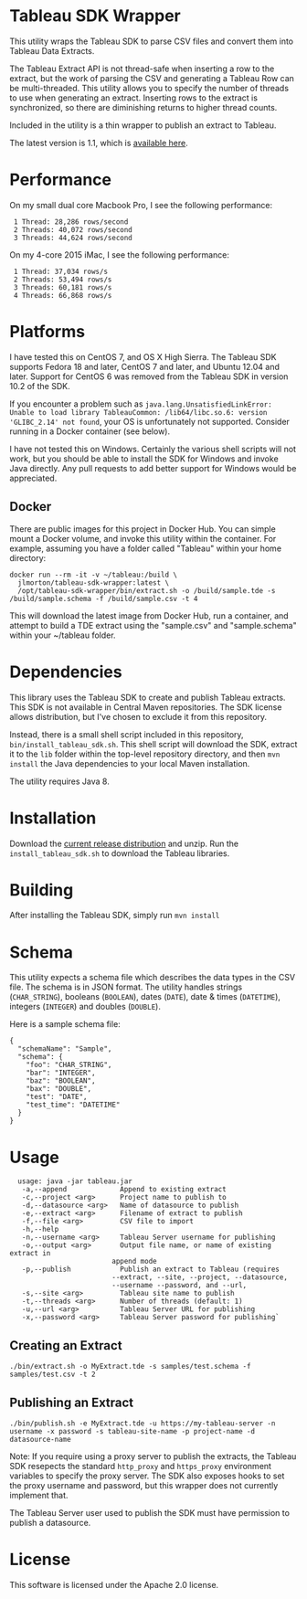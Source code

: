 # Tableau SDK Wrapper
This utility wraps the Tableau SDK to parse CSV files and convert them into Tableau Data Extracts.

The Tableau Extract API is not thread-safe when inserting a row to the extract, but the work of parsing the CSV and generating a Tableau Row can be multi-threaded.  This utility allows you to specify the number of threads to use when generating an extract.  Inserting rows to the extract is synchronized, so there are diminishing returns to higher thread counts.

Included in the utility is a thin wrapper to publish an extract to Tableau.

The latest version is 1.1, which is [available here](https://github.com/jlmorton/tableau/releases/download/1.2/tableau-sdk-wrapper-1.2.zip).

# Performance
On my small dual core Macbook Pro, I see the following performance:
```
 1 Thread: 28,286 rows/second
 2 Threads: 40,072 rows/second
 3 Threads: 44,624 rows/second
```

On my 4-core 2015 iMac, I see the following performance:
```
 1 Thread: 37,034 rows/s
 2 Threads: 53,494 rows/s
 3 Threads: 60,181 rows/s
 4 Threads: 66,868 rows/s
```

# Platforms
I have tested this on CentOS 7, and OS X High Sierra.  The Tableau SDK supports Fedora 18 and later, CentOS 7 and later, and Ubuntu 12.04 and later.  Support for CentOS 6 was removed from the Tableau SDK in version 10.2 of the SDK.

If you encounter a problem such as `java.lang.UnsatisfiedLinkError: Unable to load library TableauCommon: /lib64/libc.so.6: version 'GLIBC_2.14' not found`, your OS is unfortunately not supported.  Consider running in a Docker container (see below). 

I have not tested this on Windows.  Certainly the various shell scripts will not work, but you should be able to install the SDK for Windows and invoke Java directly.  Any pull requests to add better support for Windows would be appreciated.

## Docker
There are public images for this project in Docker Hub.  You can simple mount a Docker volume, and invoke this utility within the container.  For example, assuming you have a folder called "Tableau" within your home directory:
```
docker run --rm -it -v ~/tableau:/build \
  jlmorton/tableau-sdk-wrapper:latest \
  /opt/tableau-sdk-wrapper/bin/extract.sh -o /build/sample.tde -s /build/sample.schema -f /build/sample.csv -t 4
```

This will download the latest image from Docker Hub, run a container, and attempt to build a TDE extract using the "sample.csv" and "sample.schema" within your ~/tableau folder.

# Dependencies

This library uses the Tableau SDK to create and publish Tableau extracts.  This SDK is not available in Central Maven repositories.  The SDK license allows distribution, but I've chosen to exclude it from this repository.

Instead, there is a small shell script included in this repository, `bin/install_tableau_sdk.sh`.  This shell script will download the SDK, extract it to the `lib` folder within the top-level repository directory, and then `mvn install` the Java dependencies to your local Maven installation.

The utility requires Java 8.

# Installation
Download the [current release distribution](https://github.com/jlmorton/tableau/releases/download/1.2/tableau-sdk-wrapper-1.2.zip) and unzip.  Run the `install_tableau_sdk.sh` to download the Tableau libraries.

# Building
After installing the Tableau SDK, simply run `mvn install`

# Schema
This utility expects a schema file which describes the data types in the CSV file.  The schema is in JSON format.  The utility handles strings (`CHAR_STRING`), booleans (`BOOLEAN`), dates (`DATE`), date & times (`DATETIME`), integers (`INTEGER`) and doubles (`DOUBLE`).

Here is a sample schema file:
```
{
  "schemaName": "Sample",
  "schema": {
    "foo": "CHAR_STRING",
    "bar": "INTEGER",
    "baz": "BOOLEAN",
    "bax": "DOUBLE",
    "test": "DATE",
    "test_time": "DATETIME"
  }
}
```

# Usage
```
  usage: java -jar tableau.jar
   -a,--append             Append to existing extract
   -c,--project <arg>      Project name to publish to
   -d,--datasource <arg>   Name of datasource to publish
   -e,--extract <arg>      Filename of extract to publish
   -f,--file <arg>         CSV file to import
   -h,--help
   -n,--username <arg>     Tableau Server username for publishing
   -o,--output <arg>       Output file name, or name of existing extract in
                         append mode
   -p,--publish            Publish an extract to Tableau (requires
                         --extract, --site, --project, --datasource,
                         --username --password, and --url,
   -s,--site <arg>         Tableau site name to publish
   -t,--threads <arg>      Number of threads (default: 1)
   -u,--url <arg>          Tableau Server URL for publishing
   -x,--password <arg>     Tableau Server password for publishing`
 ```
## Creating an Extract
`./bin/extract.sh -o MyExtract.tde -s samples/test.schema -f samples/test.csv -t 2`

## Publishing an Extract
`./bin/publish.sh -e MyExtract.tde -u https://my-tableau-server -n username	-x password -s tableau-site-name -p project-name -d datasource-name`

Note: If you require using a proxy server to publish the extracts, the Tableau SDK resepects the standard `http_proxy` and `https_proxy` environment variables to specify the proxy server.  The SDK also exposes hooks to set the proxy username and password, but this wrapper does not currently implement that.

The Tableau Server user used to publish the SDK must have permission to publish a datasource.

# License
This software is licensed under the Apache 2.0 license.
